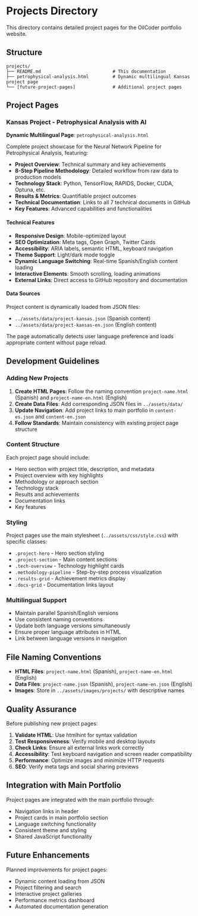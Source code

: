 # Projects Directory

This directory contains detailed project pages for the OilCoder portfolio website.

## Structure

```
projects/
├── README.md                           # This documentation
├── petrophysical-analysis.html         # Dynamic multilingual Kansas project page
└── [future-project-pages]              # Additional project pages
```

## Project Pages

### Kansas Project - Petrophysical Analysis with AI

**Dynamic Multilingual Page**: `petrophysical-analysis.html`

Complete project showcase for the Neural Network Pipeline for Petrophysical Analysis, featuring:

- **Project Overview**: Technical summary and key achievements
- **8-Step Pipeline Methodology**: Detailed workflow from raw data to production models
- **Technology Stack**: Python, TensorFlow, RAPIDS, Docker, CUDA, Optuna, etc.
- **Results & Metrics**: Quantifiable project outcomes
- **Technical Documentation**: Links to all 7 technical documents in GitHub
- **Key Features**: Advanced capabilities and functionalities

#### Technical Features

- **Responsive Design**: Mobile-optimized layout
- **SEO Optimization**: Meta tags, Open Graph, Twitter Cards
- **Accessibility**: ARIA labels, semantic HTML, keyboard navigation
- **Theme Support**: Light/dark mode toggle
- **Dynamic Language Switching**: Real-time Spanish/English content loading
- **Interactive Elements**: Smooth scrolling, loading animations
- **External Links**: Direct access to GitHub repository and documentation

#### Data Sources

Project content is dynamically loaded from JSON files:
- `../assets/data/project-kansas.json` (Spanish content)
- `../assets/data/project-kansas-en.json` (English content)

The page automatically detects user language preference and loads appropriate content without page reload.

## Development Guidelines

### Adding New Projects

1. **Create HTML Pages**: Follow the naming convention `project-name.html` (Spanish) and `project-name-en.html` (English)
2. **Create Data Files**: Add corresponding JSON files in `../assets/data/`
3. **Update Navigation**: Add project links to main portfolio in `content-es.json` and `content-en.json`
4. **Follow Standards**: Maintain consistency with existing project page structure

### Content Structure

Each project page should include:
- Hero section with project title, description, and metadata
- Project overview with key highlights
- Methodology or approach section
- Technology stack
- Results and achievements
- Documentation links
- Key features

### Styling

Project pages use the main stylesheet (`../assets/css/style.css`) with specific classes:
- `.project-hero` - Hero section styling
- `.project-section` - Main content sections
- `.tech-overview` - Technology highlight cards
- `.methodology-pipeline` - Step-by-step process visualization
- `.results-grid` - Achievement metrics display
- `.docs-grid` - Documentation links layout

### Multilingual Support

- Maintain parallel Spanish/English versions
- Use consistent naming conventions
- Update both language versions simultaneously
- Ensure proper language attributes in HTML
- Link between language versions in navigation

## File Naming Conventions

- **HTML Files**: `project-name.html` (Spanish), `project-name-en.html` (English)
- **Data Files**: `project-name.json` (Spanish), `project-name-en.json` (English)
- **Images**: Store in `../assets/images/projects/` with descriptive names

## Quality Assurance

Before publishing new project pages:
1. **Validate HTML**: Use htmlhint for syntax validation
2. **Test Responsiveness**: Verify mobile and desktop layouts
3. **Check Links**: Ensure all external links work correctly
4. **Accessibility**: Test keyboard navigation and screen reader compatibility
5. **Performance**: Optimize images and minimize HTTP requests
6. **SEO**: Verify meta tags and social sharing previews

## Integration with Main Portfolio

Project pages are integrated with the main portfolio through:
- Navigation links in header
- Project cards in main portfolio section
- Language switching functionality
- Consistent theme and styling
- Shared JavaScript functionality

## Future Enhancements

Planned improvements for project pages:
- Dynamic content loading from JSON
- Project filtering and search
- Interactive project galleries
- Performance metrics dashboard
- Automated documentation generation 